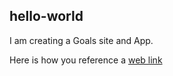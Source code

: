 ## hello-world

I am creating a Goals site and App.

Here is how you reference a [web link](www.google.com)
